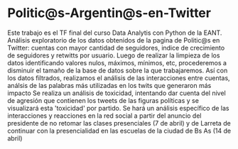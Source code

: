 # Politic@s-Argentin@s-en-Twitter
Este trabajo es el TF final del curso Data Analytis con Python de la EANT.
Análisis exploratorio de los datos obtenidos de la pagina de Politic@s en Twitter: cuentas con mayor cantidad de seguidores, indice de crecimiento de seguidores y retwitts por usuario.
Luego de realizar la limpieza de los datos identificando valores nulos, máximos, mínimos, etc, procederemos a disminuir el tamaño de la base de datos sobre la que trabajaremos. Así con los datos filtrados, realizamos el análisis de las interacciones entre cuentas, análsis de las palabras más utilizadas en los twits que generaron más impacto
Se realiza un análisis de toxicidad, intentando dar cuenta del nivel de agresión que contienen los tweets de las figuras políticas y se visualizará esta 'toxicidad' por partido.
Se hará un análisis específico de las interacciones y reacciones en la red social a partir del anuncio del presidente de no retomar las clases presenciales (7 de abril) y de Larreta de continuar con la presencialidad en las escuelas de la ciudad de Bs As (14 de abril)
